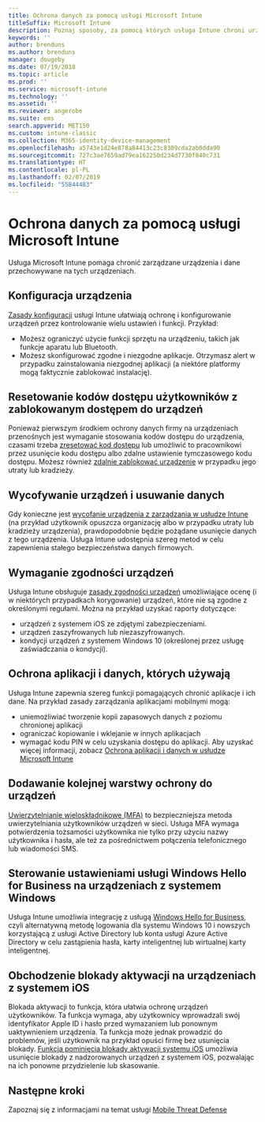 ```yaml
---
title: Ochrona danych za pomocą usługi Microsoft Intune
titleSuffix: Microsoft Intune
description: Poznaj sposoby, za pomocą których usługa Intune chroni urządzenia przed nieautoryzowanym dostępem i innymi zagrożeniami.
keywords: ''
author: brenduns
ms.author: brenduns
manager: dougeby
ms.date: 07/19/2018
ms.topic: article
ms.prod: ''
ms.service: microsoft-intune
ms.technology: ''
ms.assetid: ''
ms.reviewer: angerobe
ms.suite: ems
search.appverid: MET150
ms.custom: intune-classic
ms.collection: M365-identity-device-management
ms.openlocfilehash: a5743e1d24e878a84413c23c8309cda2ab0dda90
ms.sourcegitcommit: 727c3ae7659ad79ea162250d234d7730f840c731
ms.translationtype: HT
ms.contentlocale: pl-PL
ms.lasthandoff: 02/07/2019
ms.locfileid: "55844483"
---
```

# <a name="protect-devices-with-microsoft-intune"></a>Ochrona danych za pomocą usługi Microsoft Intune

Usługa Microsoft Intune pomaga chronić zarządzane urządzenia i dane przechowywane na tych urządzeniach.

## <a name="device-configuration"></a>Konfiguracja urządzenia
[Zasady konfiguracji](device-profiles.md) usługi Intune ułatwiają ochronę i konfigurowanie urządzeń przez kontrolowanie wielu ustawień i funkcji. Przykład:
- Możesz ograniczyć użycie funkcji sprzętu na urządzeniu, takich jak funkcje aparatu lub Bluetooth.
- Możesz skonfigurować zgodne i niezgodne aplikacje. Otrzymasz alert w przypadku zainstalowania niezgodnej aplikacji (a niektóre platformy mogą faktycznie zablokować instalację).

## <a name="reset-passcodes-when-users-are-locked-out-of-their-devices"></a>Resetowanie kodów dostępu użytkowników z zablokowanym dostępem do urządzeń
Ponieważ pierwszym środkiem ochrony danych firmy na urządzeniach przenośnych jest wymaganie stosowania kodów dostępu do urządzenia, czasami trzeba [zresetować kod dostępu](device-passcode-reset.md) lub umożliwić to pracownikowi przez usunięcie kodu dostępu albo zdalne ustawienie tymczasowego kodu dostępu. Możesz również [zdalnie zablokować urządzenie](device-remote-lock.md) w przypadku jego utraty lub kradzieży.

## <a name="retire-devices-and-remove-data"></a>Wycofywanie urządzeń i usuwanie danych
Gdy konieczne jest [wycofanie urządzenia z zarządzania w usłudze Intune](devices-wipe.md) (na przykład użytkownik opuszcza organizację albo w przypadku utraty lub kradzieży urządzenia), prawdopodobnie będzie pożądane usunięcie danych z tego urządzenia. Usługa Intune udostępnia szereg metod w celu zapewnienia stałego bezpieczeństwa danych firmowych.

## <a name="require-devices-to-be-compliant"></a>Wymaganie zgodności urządzeń
Usługa Intune obsługuje [zasady zgodności urządzeń](device-compliance-get-started.md) umożliwiające ocenę (i w niektórych przypadkach korygowanie) urządzeń, które nie są zgodne z określonymi regułami. Można na przykład uzyskać raporty dotyczące:
- urządzeń z systemem iOS ze zdjętymi zabezpieczeniami.
- urządzeń zaszyfrowanych lub niezaszyfrowanych.
- kondycji urządzeń z systemem Windows 10 (określonej przez usługę zaświadczania o kondycji).

## <a name="protect-apps-and-the-data-they-use"></a>Ochrona aplikacji i danych, których używają
Usługa Intune zapewnia szereg funkcji pomagających chronić aplikacje i ich dane. Na przykład zasady zarządzania aplikacjami mobilnymi mogą:
- uniemożliwiać tworzenie kopii zapasowych danych z poziomu chronionej aplikacji
- ograniczać kopiowanie i wklejanie w innych aplikacjach
- wymagać kodu PIN w celu uzyskania dostępu do aplikacji. Aby uzyskać więcej informacji, zobacz [Ochrona aplikacji i danych w usłudze Microsoft Intune](app-protection-policy.md)

## <a name="add-an-additional-layer-of-protection-to-devices"></a>Dodawanie kolejnej warstwy ochrony do urządzeń
[Uwierzytelnianie wieloskładnikowe (MFA)](multi-factor-authentication.md) to bezpieczniejsza metoda uwierzytelniania użytkowników urządzeń w sieci.  Usługa MFA wymaga potwierdzenia tożsamości użytkownika nie tylko przy użyciu nazwy użytkownika i hasła, ale też za pośrednictwem połączenia telefonicznego lub wiadomości SMS.

## <a name="control-windows-hello-for-business-settings-on-windows-devices"></a>Sterowanie ustawieniami usługi Windows Hello for Business na urządzeniach z systemem Windows
Usługa Intune umożliwia integrację z usługą [Windows Hello for Business](windows-hello.md), czyli alternatywną metodę logowania dla systemu Windows 10 i nowszych korzystającą z usługi Active Directory lub konta usługi Azure Active Directory w celu zastąpienia hasła, karty inteligentnej lub wirtualnej karty inteligentnej.

## <a name="bypass-activation-lock-on-ios-devices"></a>Obchodzenie blokady aktywacji na urządzeniach z systemem iOS
Blokada aktywacji to funkcja, która ułatwia ochronę urządzeń użytkowników. Ta funkcja wymaga, aby użytkownicy wprowadzali swój identyfikator Apple ID i hasło przed wymazaniem lub ponownym uaktywnieniem urządzenia. Ta funkcja może jednak prowadzić do problemów, jeśli użytkownik na przykład opuści firmę bez usunięcia blokady. [Funkcja pominięcia blokady aktywacji systemu iOS]( device-activation-lock-bypass.md) umożliwia usunięcie blokady z nadzorowanych urządzeń z systemem iOS, pozwalając na ich ponowne przydzielenie lub skasowanie.

## <a name="next-steps"></a>Następne kroki

Zapoznaj się z informacjami na temat usługi [Mobile Threat Defense](mobile-threat-defense.md)


